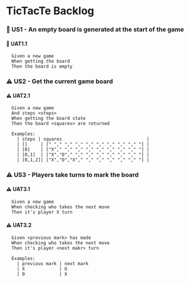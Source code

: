 # TicTacTe Backlog

### 🚧 US1 - An empty board is generated at the start of the game

#### 🚧 UAT1.1

```
  Given a new game
  When getting the board
  Then the board is empty
```

### ⚠ US2 - Get the current game board

#### ⚠ UAT2.1

```
  Given a new game
  And steps <steps>
  When getting the board state
  Then the board <squares> are returned

  Examples:
    | steps | squares                                |
    | []     | [" "," "," "," "," "," "," "," "," "] |
    | [0]    | ["X"," "," "," "," "," "," "," "," "] |
    | [0,1]  | ["X","O"," "," "," "," "," "," "," "] |
    | [0,1,2]| ["X","O","X"," "," "," "," "," "," "] |
```

### ⚠ US3 - Players take turns to mark the board

#### ⚠ UAT3.1

```
  Given a new game
  When checking who takes the next move
  Then it's player X turn
```

#### ⚠ UAT3.2

```
  Given <previous mark> has made
  When checking who takes the next move
  Then it's player <next makr> turn

  Examples:
    | previous mark | next mark
    | X             | O
    | O             | X
```
